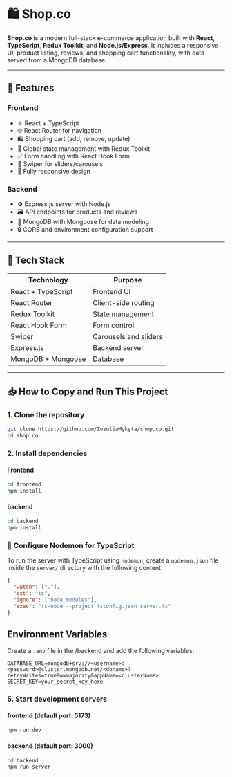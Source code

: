 # 🛍️ Shop.co

**Shop.co** is a modern full-stack e-commerce application built with **React**, **TypeScript**, **Redux Toolkit**, and **Node.js/Express**. It includes a responsive UI, product listing, reviews, and shopping cart functionality, with data served from a MongoDB database.

---

## 🚀 Features

### Frontend
- ⚛️ React + TypeScript
- 🌐 React Router for navigation
- 🛍️ Shopping cart (add, remove, update)
- 🧠 Global state management with Redux Toolkit
- ✅ Form handling with React Hook Form
- 🎠 Swiper for sliders/carousels
- 📱 Fully responsive design

### Backend
- ⚙️ Express.js server with Node.js
- 🗃️ API endpoints for products and reviews
- 🧮 MongoDB with Mongoose for data modeling
- 🔒 CORS and environment configuration support

---

## 🔧 Tech Stack

| Technology         | Purpose                  |
|--------------------|--------------------------|
| React + TypeScript | Frontend UI              |
| React Router       | Client-side routing      |
| Redux Toolkit      | State management         |
| React Hook Form    | Form control             |
| Swiper             | Carousels and sliders    |
| Express.js         | Backend server           |
| MongoDB + Mongoose | Database                 |

---

## 📥 How to Copy and Run This Project

### 1. Clone the repository
```bash
git clone https://github.com/ZozuliaMykyta/shop.co.git
cd shop.co
```

### 2. Install dependencies

#### Frontend
```bash
cd frontend
npm install
```

#### backend
```bash
cd backend
npm install
```

### 🔄 Configure Nodemon for TypeScript

To run the server with TypeScript using `nodemon`, create a `nodemon.json` file inside the `server/` directory with the following content:

```json
{
  "watch": ["."],
  "ext": "ts",
  "ignore": ["node_modules"],
  "exec": "ts-node --project tsconfig.json server.ts"
}
```
## Environment Variables

Create a `.env` file in the /backend and add the following variables:

```env
DATABASE_URL=mongodb+srv://<username>:<password>@cluster.mongodb.net/<dbname>?retryWrites=true&w=majority&appName=<clusterName>
SECRET_KEY=your_secret_key_here
```

### 5. Start development servers

#### frontend (default port: 5173)
```bash
npm run dev
```

#### backend (default port: 3000)
```bash
cd backend
npm run server
```
